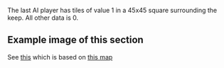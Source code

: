 The last AI player has tiles of value 1 in a 45x45 square surrounding the keep.
All other data is 0.

## Example image of this section
See [this](https://github.com/sourcehold/sourcehold-maps/tree/master/resources/example_section_images/1028.png)
which is based on [this map](https://github.com/sourcehold/sourcehold-maps/tree/master/resources/example_section_images/example.sav)